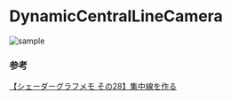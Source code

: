 # DynamicCentralLineCamera

![sample](./.gif/sample.gif)

### 参考
[【シェーダーグラフメモ その28】集中線を作る](http://r-ngtm.hatenablog.com/entry/2018/12/19/220807)